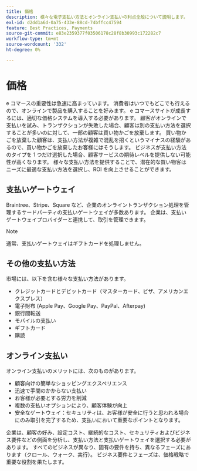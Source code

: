 ```yaml
---
title: 価格
description: 様々な電子支払い方法とオンライン支払いの利点全般について説明します。
exl-id: d2dd1a6d-0a75-433e-88cd-74bffcc47594
feature: Best Practices, Payments
source-git-commit: e83e2359377f03506178c28f8b30993c172282c7
workflow-type: tm+mt
source-wordcount: '332'
ht-degree: 0%

---
```


# 価格

e コマースの重要性は急速に高まっています。 消費者はいつでもどこでも行えるので、オンラインで製品を購入することを好みます。 e コマースサイトが成長するには、適切な価格システムを導入する必要があります。 顧客がオンラインで支払いを試み、トランザクションが失敗した場合、顧客は別の支払い方法を選択することが多いのに対して、一部の顧客は買い物かごを放棄します。 買い物かごを放棄した顧客は、支払い方法が複雑で混乱を招くというマイナスの経験があるので、買い物かごを放棄したお客様にはそうします。 ビジネスが支払い方法のタイプを 1 つだけ選択した場合、顧客サービスの期待レベルを提供しない可能性が高くなります。 様々な支払い方法を提供することで、潜在的な買い物客はニーズに最適な支払い方法を選択し、ROI を向上させることができます。

## 支払いゲートウェイ

Braintree、Stripe、Square など、企業のオンライントランザクション処理を管理するサードパーティの支払いゲートウェイが多数あります。 企業は、支払いゲートウェイプロバイダーと連携して、取引を管理できます。

>[!NOTE]
>
>通常、支払いゲートウェイはギフトカードを処理しません。

## その他の支払い方法

市場には、以下を含む様々な支払い方法があります。

- クレジットカードとデビットカード（マスターカード、ビザ、アメリカンエクスプレス）
- 電子財布 (Apple Pay、Google Pay、PayPal、Afterpay)
- 銀行間転送
- モバイルの支払い
- ギフトカード
- 購読

## オンライン支払い

オンライン支払いのメリットには、次のものがあります。

- 顧客向けの簡単なショッピングエクスペリエンス
- 迅速で手間のかからない支払い
- お客様が必要とする労力を削減
- 複数の支払いオプションにより、顧客体験が向上
- 安全なゲートウェイ：セキュリティは、お客様が安全に行うと思われる場合にのみ取引を完了するため、支払いにおいて重要なポイントとなります。

企業は、顧客の好み、設定コスト、継続的なコスト、セキュリティおよびビジネス要件などの側面を分析し、支払い方法と支払いゲートウェイを選択する必要があります。 すべてのビジネスが異なり、固有の要件を持ち、異なるフェーズにあります（クロール、ウォーク、実行）。 ビジネス要件とフェーズは、価格戦略で重要な役割を果たします。
